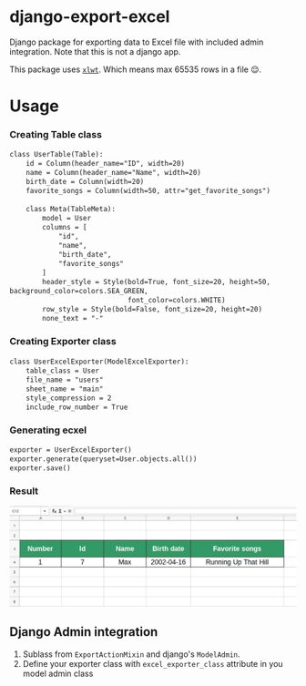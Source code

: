 # django-export-excel

Django package for exporting data to Excel file with included admin integration.
Note that this is not a django app.

This package uses [`xlwt`](https://github.com/python-excel/xlwt). Which means max 65535 rows in a file 😌.

# Usage


### Creating Table class
```
class UserTable(Table):
    id = Column(header_name="ID", width=20)
    name = Column(header_name="Name", width=20)
    birth_date = Column(width=20)
    favorite_songs = Column(width=50, attr="get_favorite_songs")

    class Meta(TableMeta):
        model = User
        columns = [
            "id",
            "name",
            "birth_date",
            "favorite_songs"
        ]
        header_style = Style(bold=True, font_size=20, height=50, background_color=colors.SEA_GREEN,
                             font_color=colors.WHITE)
        row_style = Style(bold=False, font_size=20, height=20)
        none_text = "-"
```
### Creating Exporter class
```
class UserExcelExporter(ModelExcelExporter):
    table_class = User
    file_name = "users"
    sheet_name = "main"
    style_compression = 2
    include_row_number = True
```

### Generating ecxel
```
exporter = UserExcelExporter()
exporter.generate(queryset=User.objects.all())
exporter.save()
```
### Result
![alt text](https://github.com/AzikDeveloper/django-export-excel/blob/master/result.png)

## Django Admin integration
1. Sublass from `ExportActionMixin` and django's `ModelAdmin`.
2. Define your exporter class with  `excel_exporter_class` attribute in you model admin class
